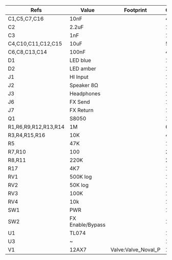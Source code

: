 | Refs                 | Value            | Footprint           | Qty | DNP |
| -------------------- | ---------------- | ------------------- | --- | --- |
| C1,C5,C7,C16         | 10nF             |                     |   4 |     |
| C2                   | 2.2uF            |                     |   1 |     |
| C3                   | 1nF              |                     |   1 |     |
| C4,C10,C11,C12,C15   | 10uF             |                     |   5 |     |
| C6,C8,C13,C14        | 100nF            |                     |   4 |     |
| D1                   | LED blue         |                     |   1 |     |
| D2                   | LED amber        |                     |   1 |     |
| J1                   | HI Input         |                     |   1 |     |
| J2                   | Speaker 8Ω       |                     |   1 |     |
| J3                   | Headphones       |                     |   1 |     |
| J6                   | FX Send          |                     |   1 |     |
| J7                   | FX Return        |                     |   1 |     |
| Q1                   | S8050            |                     |   1 |     |
| R1,R6,R9,R12,R13,R14 | 1M               |                     |   6 |     |
| R3,R4,R15,R16        | 10K              |                     |   4 |     |
| R5                   | 47K              |                     |   1 |     |
| R7,R10               | 100              |                     |   2 |     |
| R8,R11               | 220K             |                     |   2 |     |
| R17                  | 4K7              |                     |   1 |     |
| RV1                  | 500K log         |                     |   1 |     |
| RV2                  | 50K log          |                     |   1 |     |
| RV3                  | 100K             |                     |   1 |     |
| RV4                  | 10k              |                     |   1 |     |
| SW1                  | PWR              |                     |   1 |     |
| SW2                  | FX Enable/Bypass |                     |   1 |     |
| U1                   | TL074            |                     |   1 |     |
| U3                   | ~                |                     |   1 |     |
| V1                   | 12AX7            | Valve:Valve_Noval_P |   1 |     |
